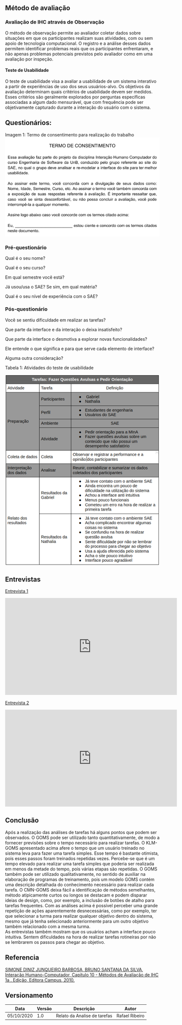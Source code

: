 ## Método de avaliação

### Avaliação de IHC através de Observação

O método de observação permite ao avaliador coletar dados sobre situações em que os participantes realizam suas atividades, com ou sem apoio de tecnologia computacional.  O registro e a análise desses dados permitem identificar problemas reais que os participantes enfrentaram, e não apenas problemas potenciais previstos pelo avaliador como em uma avaliação por inspeção. 

#### Teste de Usabilidade

O teste de usabilidade visa a avaliar a usabilidade de um sistema interativo a partir de experiências de uso dos seus usuários-alvo. Os objetivos da avaliação determinam quais critérios de usabilidade devem ser medidos. Esses critérios são geralmente explorados por perguntas específicas associadas a algum dado mensurável, que com frequência pode ser objetivamente capturado durante a interação do usuário com o sistema.

## Questionários:

Imagem 1: Termo de consentimento para realização do trabalho
![Atividades](../images/termo_de_consentimento.png)

### Pré-questionário
Qual é o seu nome?

Qual é o seu curso?

Em qual semestre você está?

Já usou/usa o SAE? Se sim, em qual matéria?

Qual é o seu nível de experiência com o SAE?

### Pós-questionário
Você se sentiu dificuldade em realizar as tarefas?

Que parte da interface e da interação o deixa insatisfeito?

Que parte da interface o desmotiva a explorar novas funcionalidades?

Ele entende o que significa e para que serve cada elemento de interface?

Alguma outra consideração?

Tabela 1: Atividades do teste de usabilidade

![Atividades](../images/analises-tarefas/relatoavaliacao.png)

## Entrevistas

[Entrevista 1](https://youtu.be/7dQAjqh6NPo)<br>
<iframe width="560" height="315" src="https://www.youtube.com/embed/7dQAjqh6NPo" frameborder="0" allow="accelerometer; autoplay; clipboard-write; encrypted-media; gyroscope; picture-in-picture" allowfullscreen></iframe>


[Entrevista 2 ](https://youtu.be/UWv3TnXoLBk)<br>
<iframe width="560" height="315" src="https://www.youtube.com/embed/UWv3TnXoLBk" frameborder="0" allow="accelerometer; autoplay; clipboard-write; encrypted-media; gyroscope; picture-in-picture" allowfullscreen></iframe>


## Conclusão

Após a realização das análises de tarefas há alguns pontos que podem ser observados. O GOMS pode ser utilizado tanto quantitativamente, de modo a fornecer previsões sobre o tempo necessário para realizar tarefas. O KLM-GOMS apresentado acima afere o tempo que um usuário treinado no sistema leva para fazer uma tarefa simples. Esse tempo é bastante otimista, pois esses passos foram treinados repetidas vezes. Percebe-se que é um tempo elevado para realizar uma tarefa simples que poderia ser realizada em menos da metade do tempo, pois várias etapas são repetidas. O GOMS também pode ser utilizado qualitativamente, no sentido de auxiliar na elaboração de programas de treinamento, pois um modelo GOMS contém uma descrição detalhada do conhecimento necessário para realizar cada tarefa. O CMN-GOMS deixa fácil a identificação de métodos semelhantes, método atipicamente curtos ou longos se destacam e podem disparar ideias de design, como, por exemplo, a inclusão de botões de atalho para tarefas frequentes. Com as análises acima é possível perceber uma grande repetição de ações aparentemente desnecessárias, como por exemplo, ter que selecionar a turma para realizar qualquer objetivo dentro do sistema, mesmo que já tenha selecionado anteriormente para um outro objetivo também relacionado com a mesma turma.
<br>
As entrevistas também mostram que os usuários acham a interface pouco intuitiva. Sentem dificuldades na hora de realizar tarefas rotineiras por não se lembrarem os passos para chegar ao objetivo.

## Referencia 

[SIMONE DINIZ JUNQUEIRO BARBOSA, BRUNO SANTANA DA SILVA, Interação Humano-Computador, Capítulo 10 - Métodos de Avaliação de IHC 1a . Edição, Editora Campus, 2010.](https://aprender3.unb.br/pluginfile.php/581385/mod_resource/content/4/Cap.%2010%20Simone_Barbosa_Bruno-Interacao_humano_computador.pdf)

## Versionamento

Data | Versão | Descrição | Autor
---- | ------ | --------- | -----
05/10/2020 | 1.0 | Relato da Analise de tarefas | Rafael Ribeiro